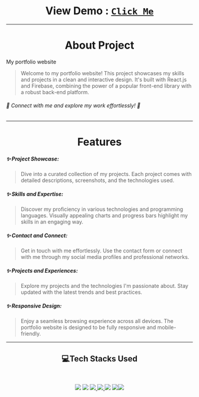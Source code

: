 <h1 align="center"><b>View Demo</b> : <code><a href="https://portfolio-b2-kumar.vercel.app/">Click Me</a></code></li> </h1>

<hr>

<h1 align="center">About Project</h1>

My portfolio website

> Welcome to my portfolio website! This project showcases my skills and projects in a clean and interactive design. It's built with React.js and Firebase, combining the power of a popular front-end library with a robust back-end platform.

###### 🚀 Connect with me and explore my work effortlessly! 🚀

<hr>
<h1 align="center">Features</h1>

##### ✨ Project Showcase: 
>Dive into a curated collection of my projects. Each project comes with detailed descriptions, screenshots, and the technologies used.

##### ✨ Skills and Expertise: 
>Discover my proficiency in various technologies and programming languages. Visually appealing charts and progress bars highlight my skills in an engaging way.

##### ✨ Contact and Connect:
>Get in touch with me effortlessly. Use the contact form or connect with me through my social media profiles and professional networks.

##### ✨ Projects and Experiences: 
>Explore my projects and the technologies I'm passionate about. Stay updated with the latest trends and best practices.

##### ✨ Responsive Design: 
>Enjoy a seamless browsing experience across all devices. The portfolio website is designed to be fully responsive and mobile-friendly.
<hr>

<h2 align="center">💻Tech Stacks Used</h2>
<br>
<p align='center'>
 <a href="https://html.com/"><img src="https://img.shields.io/badge/html5%20-%23E34F26.svg?&style=for-the-badge&logo=html5&logoColor=white" /></a>
 <a href="https://en.wikipedia.org/wiki/CSS"><img src="https://img.shields.io/badge/css3%20-%231572B6.svg?&style=for-the-badge&logo=css3&logoColor=white" /></a>
 <a href="https://sass-lang.com/">
    <img src="https://img.shields.io/badge/scss%20-%23CC6699.svg?&style=for-the-badge&logo=SASS&logoColor=white" />
  </a>
  <a href="https://developer.mozilla.org/en-US/docs/Web/JavaScript">
    <img src="https://img.shields.io/badge/javascript%20-%23323330.svg?&style=for-the-badge&logo=javascript&logoColor=%23F7DF1E" />
  </a>
 <a href="https://getbootstrap.com/"><img src="https://img.shields.io/badge/bootstrap%20-%23563D7C.svg?&style=for-the-badge&logo=bootstrap&logoColor=white" /></a>
 <a href="https://reactjs.org/"><img src="https://img.shields.io/badge/react%20-%2320232a.svg?&style=for-the-badge&logo=react&logoColor=%2361DAFB" /></a><a href="https://firebase.google.com/"><img src="https://img.shields.io/badge/firebase-%23039BE5.svg?&style=for-the-badge&logo=firebase" /></a>
 </p>